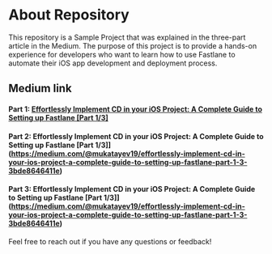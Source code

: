 
# About Repository

This repository is a Sample Project that was explained in the three-part article in the Medium. The purpose of this project is to provide a hands-on experience for developers who want to learn how to use Fastlane to automate their iOS app development and deployment process.

## Medium link
#### Part 1:  [Effortlessly Implement CD in your iOS Project: A Complete Guide to Setting up Fastlane [Part 1/3]](https://medium.com/@mukatayev19/effortlessly-implement-cd-in-your-ios-project-a-complete-guide-to-setting-up-fastlane-part-1-3-3bde8646411e)
#### Part 2: Effortlessly Implement CD in your iOS Project: A Complete Guide to Setting up Fastlane [Part 1/3]](https://medium.com/@mukatayev19/effortlessly-implement-cd-in-your-ios-project-a-complete-guide-to-setting-up-fastlane-part-1-3-3bde8646411e)
#### Part 3: Effortlessly Implement CD in your iOS Project: A Complete Guide to Setting up Fastlane [Part 1/3]](https://medium.com/@mukatayev19/effortlessly-implement-cd-in-your-ios-project-a-complete-guide-to-setting-up-fastlane-part-1-3-3bde8646411e)


Feel free to reach out if you have any questions or feedback!
